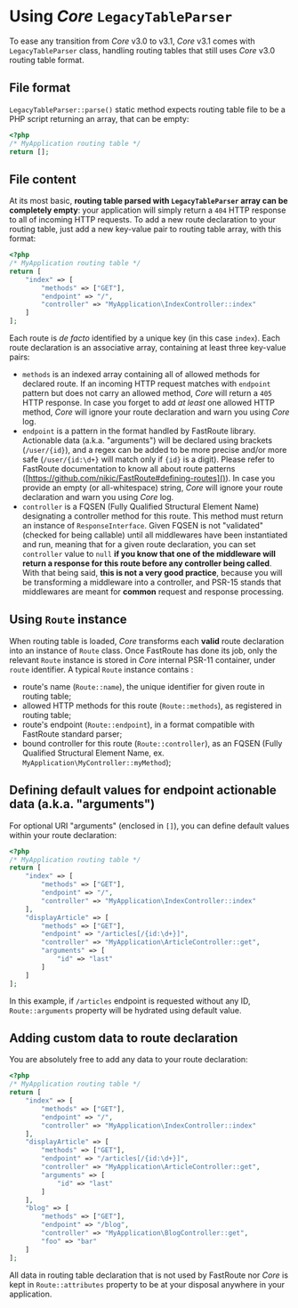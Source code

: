 # Using *Core* `LegacyTableParser`
To ease any transition from *Core* v3.0 to v3.1, *Core* v3.1 comes with `LegacyTableParser` class, handling routing 
tables that still uses *Core* v3.0 routing table format.
## File format
`LegacyTableParser::parse()` static method expects routing table file to be a PHP script returning an array, that can be 
empty:
```php
<?php
/* MyApplication routing table */
return [];
```
## File content
At its most basic, **routing table parsed with `LegacyTableParser` array can be completely empty**: your 
application will simply return a `404` HTTP response to all of incoming HTTP requests. To add a new route declaration to 
your routing table, just add a new key-value pair to routing table array, with this format:
```php
<?php
/* MyApplication routing table */
return [
    "index" => [
        "methods" => ["GET"],
        "endpoint" => "/",
        "controller" => "MyApplication\IndexController::index"
    ]
];
```
Each route is *de facto* identified by a unique key (in this case `index`). Each route declaration is an associative
array, containing at least three key-value pairs:
- `methods` is an indexed array containing all of allowed methods for declared route. If an incoming HTTP request
matches with `endpoint` pattern but does not carry an allowed method, *Core* will return a `405` HTTP response. In case
you forget to add *at least* one allowed HTTP method, *Core* will ignore your route declaration and warn you using
 *Core* log.
- `endpoint` is a pattern in the format handled by FastRoute library. Actionable data (a.k.a. "arguments") will be
declared using brackets (`/user/{id}`), and a regex can be added to be more precise and/or more safe (`/user/{id:\d+}`
will match only if `{id}` is a digit). Please refer to FastRoute documentation to know all about route patterns
([https://github.com/nikic/FastRoute#defining-routes]()). In case you provide an empty (or all-whitespace) string,
*Core* will ignore your route declaration and warn you using *Core* log.
- `controller` is a FQSEN (Fully Qualified Structural Element Name) designating a controller method for this route. This
method must return an instance of `ResponseInterface`. Given FQSEN is not "validated" (checked for being callable) until
all middlewares have been instantiated and run, meaning that for a given route declaration, you can set `controller`
value to `null` **if you know that one of the middleware will return a response for this route before any controller
being called**. With that being said, **this is not a very good practice**, because you will be transforming a middleware into a controller,
and PSR-15 stands that middlewares are meant for **common** request and response processing.
## Using `Route` instance
When routing table is loaded, *Core* transforms each **valid** route declaration into an instance of `Route` class. Once
FastRoute has done its job, only the relevant `Route` instance is stored in *Core* internal PSR-11 container, under
`route` identifier. A typical `Route` instance contains :
- route's name (`Route::name`), the unique identifier for given route in routing table;
- allowed HTTP methods for this route (`Route::methods`), as registered in routing table;
- route's endpoint (`Route::endpoint`), in a format compatible with FastRoute standard parser;
- bound controller for this route (`Route::controller`), as an FQSEN (Fully Qualified Structural Element Name, ex.
`MyApplication\MyController::myMethod`);
## Defining default values for endpoint actionable data (a.k.a. "arguments")
For optional URI "arguments" (enclosed in `[]`), you can define default values within your route declaration:
```php
<?php
/* MyApplication routing table */
return [
    "index" => [
        "methods" => ["GET"],
        "endpoint" => "/",
        "controller" => "MyApplication\IndexController::index"
    ],
    "displayArticle" => [
        "methods" => ["GET"],
        "endpoint" => "/articles[/{id:\d+}]",
        "controller" => "MyApplication\ArticleController::get",
        "arguments" => [
            "id" => "last"
        ]
    ]
];
```
In this example, if `/articles` endpoint is requested without any ID, `Route::arguments` property will be hydrated
using default value.
## Adding custom data to route declaration
You are absolutely free to add any data to your route declaration:
```php
<?php
/* MyApplication routing table */
return [
    "index" => [
        "methods" => ["GET"],
        "endpoint" => "/",
        "controller" => "MyApplication\IndexController::index"
    ],
    "displayArticle" => [
        "methods" => ["GET"],
        "endpoint" => "/articles[/{id:\d+}]",
        "controller" => "MyApplication\ArticleController::get",
        "arguments" => [
            "id" => "last"
        ]
    ],
    "blog" => [
        "methods" => ["GET"],
        "endpoint" => "/blog",
        "controller" => "MyApplication\BlogController::get",
        "foo" => "bar"
    ]
];
```
All data in routing table declaration that is not used by FastRoute nor *Core* is kept in `Route::attributes` property
to be at your disposal anywhere in your application.
